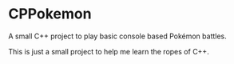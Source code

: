 # CPPokemon
A small C++ project to play basic console based Pokémon battles.

This is just a small project to help me learn the ropes of C++. 